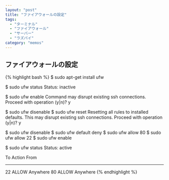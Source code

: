 ```yaml
---
layout: "post"
title: "ファイアウォールの設定"
tags:
  - "ターミナル"
  - "ファイアウォール"
  - "サーバー"
  - "ラズパイ"
category: "memos"
---
```


## ファイアウォールの設定

<!--more-->

{% highlight bash %}
$ sudo apt-get install ufw

$ sudo ufw status
Status: inactive

$ sudo ufw enable
Command may disrupt existing ssh connections. Proceed with operation (y|n)? 
y

$ sudo ufw disenable
$ sudo ufw reset
Resetting all rules to installed defaults. This may disrupt existing ssh connections. Proceed with operation (y|n)?
y

$ sudo ufw disenable
$ sudo ufw default deny
$ sudo ufw allow 80
$ sudo ufw allow 22
$ sudo ufw enable

$ sudo ufw status
Status: active

 To                         Action      From
 --                         ------      ----
 22                         ALLOW       Anywhere
 80                         ALLOW       Anywhere
{% endhighlight %}

